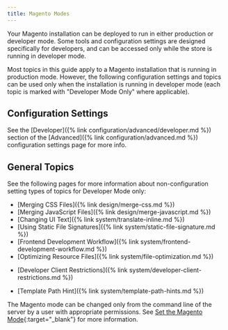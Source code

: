 ```yaml
---
title: Magento Modes
---
```


Your Magento installation can be deployed to run in either production or developer mode. Some tools and configuration settings are designed specifically for developers, and can be accessed only while the store is running in developer mode.

Most topics in this guide apply to a Magento installation that is running in production mode. However, the following configuration settings and topics can be used only when the installation is running in developer mode (each topic is marked  with "Developer Mode Only" where applicable).

## Configuration Settings

See the [Developer]({% link configuration/advanced/developer.md %}) section of the [Advanced]({% link configuration/advanced.md %}) configuration settings page for more info.

## General Topics

See the following pages for more information about non-configuration setting types of topics for Developer Mode only:

- [Merging CSS Files]({% link design/merge-css.md %})
- [Merging JavaScript Files]({% link design/merge-javascript.md %})
- [Changing UI Text]({% link system/translate-inline.md %})
- [Using Static File Signatures]({% link system/static-file-signature.md %})
- [Frontend Development Workflow]({% link system/frontend-development-workflow.md %})
- [Optimizing Resource Files]({% link system/file-optimization.md %})
<!--{% if "Default.EE-B2B" contains site.edition %}-->
- [Developer Client Restrictions]({% link system/developer-client-restrictions.md %})
<!--{% endif %}-->
- [Template Path Hint]({% link system/template-path-hints.md %})

The Magento mode can be changed only from the command line of the server by a user with appropriate permissions. See [Set the Magento Mode](http://devdocs.magento.com/guides/v2.3/config-guide/cli/config-cli-subcommands-mode.html){:target="_blank"} for more information.
